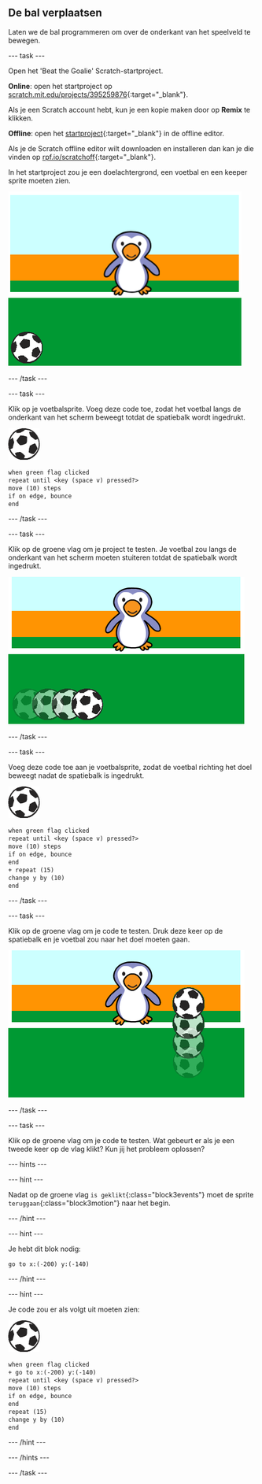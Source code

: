 ## De bal verplaatsen

Laten we de bal programmeren om over de onderkant van het speelveld te bewegen.

--- task ---

Open het 'Beat the Goalie' Scratch-startproject.

**Online**: open het startproject op [scratch.mit.edu/projects/395259876](https://scratch.mit.edu/projects/395259876){:target="_blank"}.

Als je een Scratch account hebt, kun je een kopie maken door op **Remix** te klikken.

**Offline**: open het [startproject](http://rpf.io/p/nl-NL/beat-the-goalie-go){:target="_blank"} in de offline editor.

Als je de Scratch offline editor wilt downloaden en installeren dan kan je die vinden op [rpf.io/scratchoff](http://rpf.io/scratchoff){:target="_blank"}.

In het startproject zou je een doelachtergrond, een voetbal en een keeper sprite moeten zien.

![startprojecten](images/goalie-starter.png)

--- /task ---

--- task ---

Klik op je voetbalsprite. Voeg deze code toe, zodat het voetbal langs de onderkant van het scherm beweegt totdat de spatiebalk wordt ingedrukt.

![voetbal sprite](images/football-sprite.png)

```blocks3
when green flag clicked
repeat until <key (space v) pressed?>
move (10) steps
if on edge, bounce
end
```

--- /task ---

--- task ---

Klik op de groene vlag om je project te testen. Je voetbal zou langs de onderkant van het scherm moeten stuiteren totdat de spatiebalk wordt ingedrukt.

![schermafbeelding](images/goalie-football-move-test.png)

--- /task ---

--- task ---

Voeg deze code toe aan je voetbalsprite, zodat de voetbal richting het doel beweegt nadat de spatiebalk is ingedrukt.

![voetbal sprite](images/football-sprite.png)

```blocks3
when green flag clicked
repeat until <key (space v) pressed?>
move (10) steps
if on edge, bounce
end
+ repeat (15)
change y by (10)
end
```

--- /task ---

--- task ---

Klik op de groene vlag om je code te testen. Druk deze keer op de spatiebalk en je voetbal zou naar het doel moeten gaan.

![schermafbeelding](images/goalie-football-ypos-test.png)

--- /task ---

--- task ---

Klik op de groene vlag om je code te testen. Wat gebeurt er als je een tweede keer op de vlag klikt? Kun jij het probleem oplossen?

--- hints ---

--- hint ---

Nadat op de groene vlag `is geklikt`{:class="block3events"} moet de sprite `teruggaan`{:class="block3motion"} naar het begin.

--- /hint ---

--- hint ---

Je hebt dit blok nodig:

```blocks3
go to x:(-200) y:(-140)
```

--- /hint ---

--- hint ---

Je code zou er als volgt uit moeten zien:

![voetbal sprite](images/football-sprite.png)

```blocks3
when green flag clicked
+ go to x:(-200) y:(-140)
repeat until <key (space v) pressed?>
move (10) steps
if on edge, bounce
end
repeat (15)
change y by (10)
end
```

--- /hint ---

--- /hints ---

--- /task ---

